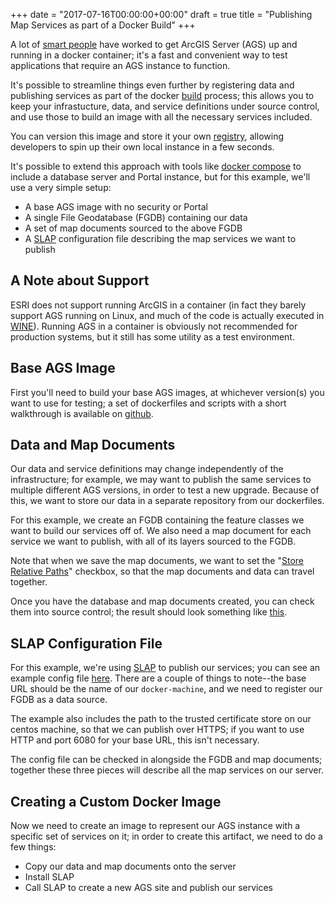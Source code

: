 +++
date = "2017-07-16T00:00:00+00:00"
draft = true 
title = "Publishing Map Services as part of a Docker Build"
+++

A lot of [smart people](https://github.com/mraad/docker-arcgis) have worked to get ArcGIS Server (AGS) up and running in a docker container; it's a fast and convenient way to test applications that require an AGS instance to function.  

It's possible to streamline things even further by registering data and publishing services as part of the docker [build](https://docs.docker.com/engine/reference/commandline/build/) process; this allows you to keep your infrastucture, data, and service definitions under source control, and use those to build an image with all the necessary services included.  

You can version this image and store it your own [registry](https://docs.docker.com/registry/), allowing developers to spin up their own local instance in a few seconds.

It's possible to extend this approach with tools like [docker compose](https://docs.docker.com/compose/) to include a database server and Portal instance, but for this example, we'll use a very simple setup:

* A base AGS image with no security or Portal
* A single File Geodatabase (FGDB) containing our data
* A set of map documents sourced to the above FGDB
* A [SLAP](https://github.com/lobsteropteryx/slap) configuration file describing the map services we want to publish

## A Note about Support
ESRI does not support running ArcGIS in a container (in fact they barely support AGS running on Linux, and much of the code is actually executed in [WINE](https://www.winehq.org/)).  Running AGS in a container is obviously not recommended for production systems, but it still has some utility as a test environment.

## Base AGS Image
First you'll need to build your base AGS images, at whichever version(s) you want to use for testing; a  set of dockerfiles and scripts with a short walkthrough is available on [github](https://github.com/lobsteropteryx/docker-esri).
 
## Data and Map Documents
Our data and service definitions may change independently of the infrastructure; for example, we may want to publish the same services to multiple different AGS versions, in order to test a new upgrade.  Because of this, we want to store our data in a separate repository from our dockerfiles.

For this example, we create an FGDB containing the feature classes we want to build our services off of.  We also need a map document for each service we want to publish, with all of its layers sourced to the FGDB.

Note that when we save the map documents, we want to set the "[Store Relative Paths](http://desktop.arcgis.com/en/arcmap/latest/map/working-with-arcmap/referencing-data-in-the-map.htm)" checkbox, so that the map documents and data can travel together.

Once you have the database and map documents created, you can check them into source control; the result should look something like [this](https://github.com/lobsteropteryx/slap-test).

## SLAP Configuration File
For this example, we're using [SLAP](https://github.com/lobsteropteryx/slap) to publish our services; you can see an example config file [here](https://github.com/lobsteropteryx/slap-test/blob/master/config.json).  There are a couple of things to note--the base URL should be the name of our `docker-machine`, and we need to register our FGDB as a data source.

The example also includes the path to the trusted certificate store on our centos machine, so that we can publish over HTTPS; if you want to use HTTP and port 6080 for your base URL, this isn't necessary.
  
The config file can be checked in alongside the FGDB and map documents; together these three pieces will describe all the map services on our server.

## Creating a Custom Docker Image
Now we need to create an image to represent our AGS instance with a specific set of services on it; in order to create this artifact, we need to do a few things:

* Copy our data and map documents onto the server
* Install SLAP
* Call SLAP to create a new AGS site and publish our services


